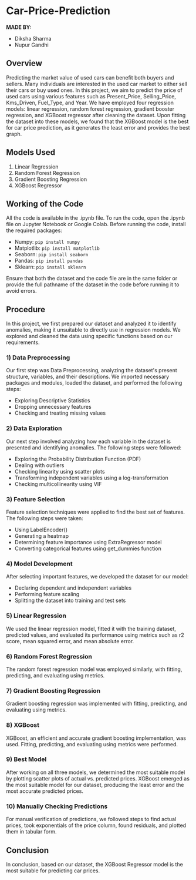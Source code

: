 # Car-Price-Prediction

**MADE BY:**  
- Diksha Sharma  
- Nupur Gandhi

## Overview

Predicting the market value of used cars can benefit both buyers and sellers. Many individuals are interested in the used car market to either sell their cars or buy used ones. In this project, we aim to predict the price of used cars using various features such as Present_Price, Selling_Price, Kms_Driven, Fuel_Type, and Year. We have employed four regression models: linear regression, random forest regression, gradient booster regression, and XGBoost regressor after cleaning the dataset. Upon fitting the dataset into these models, we found that the XGBoost model is the best for car price prediction, as it generates the least error and provides the best graph. 

## Models Used

1. Linear Regression
2. Random Forest Regression
3. Gradient Boosting Regression
4. XGBoost Regressor

## Working of the Code

All the code is available in the .ipynb file. To run the code, open the .ipynb file on Jupyter Notebook or Google Colab. Before running the code, install the required packages:
- Numpy: `pip install numpy`
- Matplotlib: `pip install matplotlib`
- Seaborn: `pip install seaborn`
- Pandas: `pip install pandas`
- Sklearn: `pip install sklearn`

Ensure that both the dataset and the code file are in the same folder or provide the full pathname of the dataset in the code before running it to avoid errors.

## Procedure

In this project, we first prepared our dataset and analyzed it to identify anomalies, making it unsuitable to directly use in regression models. We explored and cleaned the data using specific functions based on our requirements.

### 1) Data Preprocessing

Our first step was Data Preprocessing, analyzing the dataset's present structure, variables, and their descriptions. We imported necessary packages and modules, loaded the dataset, and performed the following steps:
- Exploring Descriptive Statistics
- Dropping unnecessary features
- Checking and treating missing values

### 2) Data Exploration

Our next step involved analyzing how each variable in the dataset is presented and identifying anomalies. The following steps were followed:
- Exploring the Probability Distribution Function (PDF)
- Dealing with outliers
- Checking linearity using scatter plots
- Transforming independent variables using a log-transformation
- Checking multicollinearity using VIF

### 3) Feature Selection

Feature selection techniques were applied to find the best set of features. The following steps were taken:
- Using LabelEncoder()
- Generating a heatmap
- Determining feature importance using ExtraRegressor model
- Converting categorical features using get_dummies function

### 4) Model Development

After selecting important features, we developed the dataset for our model:
- Declaring dependent and independent variables
- Performing feature scaling
- Splitting the dataset into training and test sets

### 5) Linear Regression

We used the linear regression model, fitted it with the training dataset, predicted values, and evaluated its performance using metrics such as r2 score, mean squared error, and mean absolute error.

### 6) Random Forest Regression

The random forest regression model was employed similarly, with fitting, predicting, and evaluating using metrics.

### 7) Gradient Boosting Regression

Gradient boosting regression was implemented with fitting, predicting, and evaluating using metrics.

### 8) XGBoost

XGBoost, an efficient and accurate gradient boosting implementation, was used. Fitting, predicting, and evaluating using metrics were performed.

### 9) Best Model

After working on all three models, we determined the most suitable model by plotting scatter plots of actual vs. predicted prices. XGBoost emerged as the most suitable model for our dataset, producing the least error and the most accurate predicted prices.

### 10) Manually Checking Predictions

For manual verification of predictions, we followed steps to find actual prices, took exponentials of the price column, found residuals, and plotted them in tabular form.

## Conclusion

In conclusion, based on our dataset, the XGBoost Regressor model is the most suitable for predicting car prices.
